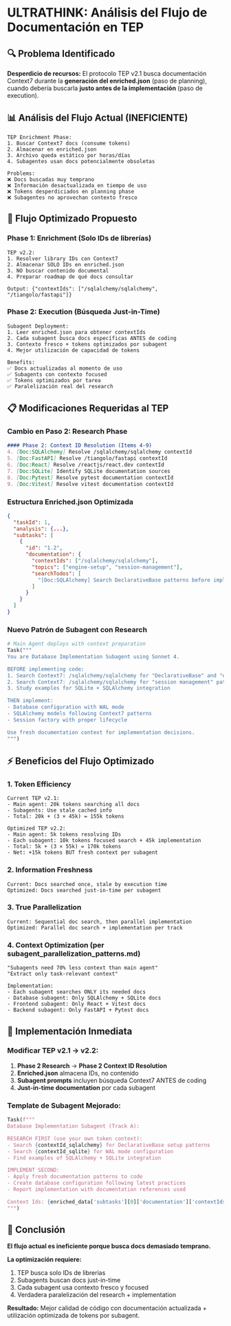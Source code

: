 # ULTRATHINK: Análisis del Flujo de Documentación en TEP

## 🔍 Problema Identificado

**Desperdicio de recursos:** El protocolo TEP v2.1 busca documentación Context7 durante la **generación del enriched.json** (paso de planning), cuando debería buscarla **justo antes de la implementación** (paso de execution).

## 📊 Análisis del Flujo Actual (INEFICIENTE)

```
TEP Enrichment Phase:
1. Buscar Context7 docs (consume tokens)
2. Almacenar en enriched.json 
3. Archivo queda estático por horas/días
4. Subagentes usan docs potencialmente obsoletas

Problems:
❌ Docs buscadas muy temprano
❌ Información desactualizada en tiempo de uso
❌ Tokens desperdiciados en planning phase
❌ Subagentes no aprovechan contexto fresco
```

## 🎯 Flujo Optimizado Propuesto

### Phase 1: Enrichment (Solo IDs de librerías)
```
TEP v2.2:
1. Resolver library IDs con Context7
2. Almacenar SOLO IDs en enriched.json
3. NO buscar contenido documental
4. Preparar roadmap de qué docs consultar

Output: {"contextIds": ["/sqlalchemy/sqlalchemy", "/tiangolo/fastapi"]}
```

### Phase 2: Execution (Búsqueda Just-in-Time)
```
Subagent Deployment:
1. Leer enriched.json para obtener contextIds
2. Cada subagent busca docs específicas ANTES de coding
3. Contexto fresco + tokens optimizados por subagent
4. Mejor utilización de capacidad de tokens

Benefits:
✅ Docs actualizadas al momento de uso
✅ Subagents con contexto focused
✅ Tokens optimizados por tarea
✅ Paralelización real del research
```

## 📋 Modificaciones Requeridas al TEP

### Cambio en Paso 2: Research Phase
```markdown
#### Phase 2: Context ID Resolution (Items 4-9)
4. [Doc:SQLAlchemy] Resolve /sqlalchemy/sqlalchemy contextId
5. [Doc:FastAPI] Resolve /tiangolo/fastapi contextId  
6. [Doc:React] Resolve /reactjs/react.dev contextId
7. [Doc:SQLite] Identify SQLite documentation sources
8. [Doc:Pytest] Resolve pytest documentation contextId
9. [Doc:Vitest] Resolve vitest documentation contextId
```

### Estructura Enriched.json Optimizada
```json
{
  "taskId": 1,
  "analysis": {...},
  "subtasks": [
    {
      "id": "1.2",
      "documentation": {
        "contextIds": ["/sqlalchemy/sqlalchemy"],
        "topics": ["engine-setup", "session-management"],
        "searchTodos": [
          "[Doc:SQLAlchemy] Search DeclarativeBase patterns before implementing database models"
        ]
      }
    }
  ]
}
```

### Nuevo Patrón de Subagent con Research
```python
# Main Agent deploys with context preparation
Task("""
You are Database Implementation Subagent using Sonnet 4.

BEFORE implementing code:
1. Search Context7: /sqlalchemy/sqlalchemy for "DeclarativeBase" and "engine setup"
2. Search Context7: /sqlalchemy/sqlalchemy for "session management" patterns
3. Study examples for SQLite + SQLAlchemy integration

THEN implement:
- Database configuration with WAL mode
- SQLAlchemy models following Context7 patterns
- Session factory with proper lifecycle

Use fresh documentation context for implementation decisions.
""")
```

## ⚡ Beneficios del Flujo Optimizado

### 1. Token Efficiency
```
Current TEP v2.1:
- Main agent: 20k tokens searching all docs
- Subagents: Use stale cached info
- Total: 20k + (3 × 45k) = 155k tokens

Optimized TEP v2.2:
- Main agent: 5k tokens resolving IDs
- Each subagent: 10k tokens focused search + 45k implementation
- Total: 5k + (3 × 55k) = 170k tokens
- Net: +15k tokens BUT fresh context per subagent
```

### 2. Information Freshness
```
Current: Docs searched once, stale by execution time
Optimized: Docs searched just-in-time per subagent
```

### 3. True Parallelization
```
Current: Sequential doc search, then parallel implementation
Optimized: Parallel doc search + implementation per track
```

### 4. Context Optimization (per subagent_parallelization_patterns.md)
```
"Subagents need 70% less context than main agent"
"Extract only task-relevant context"

Implementation:
- Each subagent searches ONLY its needed docs
- Database subagent: Only SQLAlchemy + SQLite docs  
- Frontend subagent: Only React + Vitest docs
- Backend subagent: Only FastAPI + Pytest docs
```

## 🔧 Implementación Inmediata

### Modificar TEP v2.1 → v2.2:

1. **Phase 2 Research** → **Phase 2 Context ID Resolution**
2. **Enriched.json** almacena IDs, no contenido
3. **Subagent prompts** incluyen búsqueda Context7 ANTES de coding
4. **Just-in-time documentation** por cada subagent

### Template de Subagent Mejorado:
```python
Task(f"""
Database Implementation Subagent (Track A):

RESEARCH FIRST (use your own token context):
- Search {contextId_sqlalchemy} for DeclarativeBase setup patterns
- Search {contextId_sqlite} for WAL mode configuration  
- Find examples of SQLAlchemy + SQLite integration

IMPLEMENT SECOND:
- Apply fresh documentation patterns to code
- Create database configuration following latest practices
- Report implementation with documentation references used

Context Ids: {enriched_data['subtasks'][0]['documentation']['contextIds']}
""")
```

## 🎯 Conclusión

**El flujo actual es ineficiente porque busca docs demasiado temprano.**

**La optimización requiere:**
1. TEP busca solo IDs de librerías
2. Subagents buscan docs just-in-time
3. Cada subagent usa contexto fresco y focused
4. Verdadera paralelización del research + implementation

**Resultado:** Mejor calidad de código con documentación actualizada + utilización optimizada de tokens por subagent.